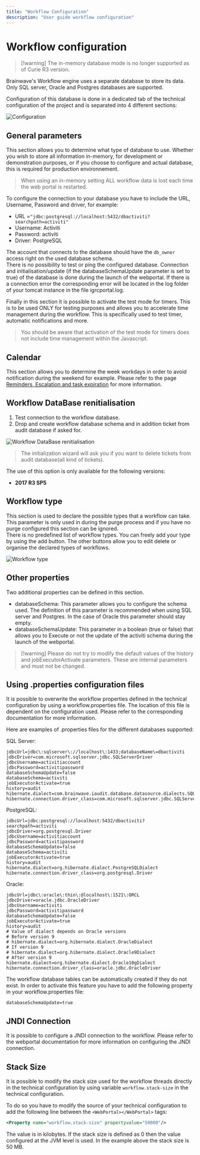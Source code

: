 ```yaml
---
title: "Workflow Configuration"
description: "User guide workflow configuration"
---
```


# Workflow configuration

> [!warning] The in-memory database mode is no longer supported as of Curie R3 version.

Brainwave's Workflow engine uses a separate database to store its data. Only SQL server, Oracle and Postgres databases are supported.  

Configuration of this database is done in a dedicated tab of the technical configuration of the project and is separated into 4 different sections:  

![Configuration](./images/workflow_config_001.png "Configuration")  

## General parameters

This section allows you to determine what type of database to use. Whether you wish to store all information in-memory, for development or demonstration purposes, or if you choose to configure and actual database, this is required for production environnement.  

> When using an in-memory setting ALL workflow data is lost each time the web portal is restarted.  

To configure the connection to your database you have to include the URL, Username, Password and driver, for example:  

- URL =`"jdbc:postgresql://localhost:5432/dbactiviti?searchpath=activiti"`
- Username: Activiti
- Password: activiti
- Driver: PostgreSQL

The account that connects to the database should have the `db_owner` access right on the used database schema.  
There is no possibility to test or ping the configured database. Connection and initialisation/update (if the databaseSchemaUpdate parameter is set to true) of the database is done during the launch of the webportal. If there is a connection error the corresponding error will be located in the log folder of your tomcat instance in the file igrcportal.log.  

Finally in this section it is possible to activate the test mode for timers. This is to be used ONLY for testing purposes and allows you to accelerate time management during the workflow. This is specifically used to test timer, automatic notifications and more.  

> You should be aware that activation of the test mode for timers does not include time management within the Javascript.  

## Calendar

This section allows you to determine the week workdays in order to avoid notification during the weekend for example. Please refer to the page [Reminders, Escalation and task expiration](igrc-platform/workflow/time-management/reminder-escalation-task-expiration.md) for more information.

## Workflow DataBase renitialisation

1. Test connection to the workflow database.
2. Drop and create workflow database schema and in addition ticket from audit database if asked for.  

![Workflow DataBase renitialisation](./images/workflow_config_002.png "Workflow DataBase renitialisation")  

> The initialization wizard will ask you if you want to delete tickets from audit database(all kind of tickets).  

The use of this option is only available for the following versions:  

- **2017 R3 SP5**  

## Workflow type

This section is used to declare the possible types that a workflow can take. This parameter is only used in during the purge process and if you have no purge configured this section can be ignored.  
There is no predefined list of workflow types. You can freely add your type by using the add button. The other buttons allow you to edit delete or organise the declared types of workflows.  

![Workflow type](./images/WF_type.png "Workflow type")  

## Other properties  

Two additional properties can be defined in this section.  

- databaseSchema: This parameter allows you to configure the schema used. The definition of this parameter is recommended when using SQL server and Postgres. In the case of Oracle this parameter should stay empty.
- databaseSchemaUpdate: This parameter in a boolean (true or false) that allows you to Execute or not the update of the activiti schema during the launch of the webportal.  

> [!warning] Please do not try to modify the default values of the history and jobExecutorActivate parameters. These are internal parameters and must not be changed.

## Using .properties configuration files

It is possible to overwrite the workflow properties defined in the technical configuration by using a workflow.properties file. The location of this file is dependent on the configuration used. Please refer to the corresponding documentation for more information.  

Here are examples of .properties files for the different databases supported:  

SQL Server:  

```properties
jdbcUrl=jdbc\:sqlserver\://localhost\:1433;databaseName\=dbactiviti
jdbcDriver=com.microsoft.sqlserver.jdbc.SQLServerDriver
jdbcUsername=activitiaccount
jdbcPassword=activitipassword
databaseSchemaUpdate=false
databaseSchema=activiti
jobExecutorActivate=true
history=audit
hibernate.dialect=com.brainwave.iaudit.database.datasource.dialects.SQLServerCustomDialect
hibernate.connection.driver_class=com.microsoft.sqlserver.jdbc.SQLServerDriver
```

PostgreSQL:  

```properties
jdbcUrl=jdbc:postgresql://localhost:5432/dbactiviti?searchpath=activiti
jdbcDriver=org.postgresql.Driver
jdbcUsername=activitiaccount
jdbcPassword=activitipassword
databaseSchemaUpdate=false
databaseSchema=activiti
jobExecutorActivate=true
history=audit
hibernate.dialect=org.hibernate.dialect.PostgreSQLDialect
hibernate.connection.driver_class=org.postgresql.Driver
```

Oracle:  

```properties
jdbcUrl=jdbc\:oracle\:thin\:@localhost\:1521\:ORCL
jdbcDriver=oracle.jdbc.OracleDriver
jdbcUsername=activiti
jdbcPassword=activitipassword
databaseSchemaUpdate=false
jobExecutorActivate=true
history=audit
# Value of dialect depends on Oracle versions
# Before version 9
# hibernate.dialect=org.hibernate.dialect.OracleDialect
# If version 9
# hibernate.dialect=org.hibernate.dialect.Oracle9Dialect
# After version 9
hibernate.dialect=org.hibernate.dialect.Oracle10gDialect
hibernate.connection.driver_class=oracle.jdbc.OracleDriver
```

The workflow database tables can be automatically created if they do not exist. In order to activate this feature you have to add the following property in your workflow.properties file:  

```properties
databaseSchemaUpdate=true
```  

## JNDI Connection

It is possible to configure a JNDI connection to the workflow. Please refer to the webportal documentation for more information on configuring the JNDI connection.  

## Stack Size

It is possible to modify the stack size used for the workflow threads directly in the technical configuration by using variable `workflow.stack-size` in the technical configuration.  

To do so you have to modify the source of your technical configuration to add the following line between the `<WebPortal></WebPortal>` tags:  

```xml
<Property name="workflow.stack-size" propertyvalue="50000"/>
```  

The value is in kilobytes. If the stack size is defined as 0 then the value configured at the JVM level is used. In the example above the stack size is 50 MB.  
